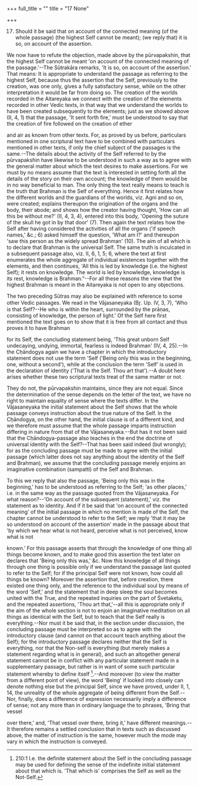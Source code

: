 +++
full_title = ""
title = "17 None"

+++


17. Should it be said that on account of the connected meaning (of the whole passage) (the highest Self cannot be meant); (we reply that) it is so, on account of the assertion.

We now have to refute the objection, made above by the pūrvapakshin, that the highest Self cannot be meant 'on account of the connected meaning of the passage.'--The Sūtrakāra remarks, 'It is so, on account of the assertion.' That means: It is appropriate to understand the passage as referring to the highest Self, because thus the assertion that the Self, previously to the creation, was one only, gives a fully satisfactory sense, while on the other interpretation it would be far from doing so. The creation of the worlds recorded in the Aitareyaka we connect with the creation of the elements recorded in other Vedic texts, in that way that we understand the worlds to have been created subsequently to the elements; just as we showed above (II, 4, 1) that the passage, 'It sent forth fire,' must be understood to say that the creation of fire followed on the creation of ether

and air as known from other texts. For, as proved by us before, particulars mentioned in one scriptural text have to be combined with particulars mentioned in other texts, if only the chief subject of the passages is the same.--The details about the activity of the Self referred to by the pūrvapakshin have likewise to be understood in such a way as to agree with the general matter about which the text desires to make assertions. For we must by no means assume that the text is interested in setting forth all the details of the story on their own account; the knowledge of them would be in no way beneficial to man. The only thing the text really means to teach is the truth that Brahman is the Self of everything. Hence it first relates how the different worlds and the guardians of the worlds, viz. Agni and so on, were created; explains thereupon the origination of the organs and the body, their abode; and shows how the creator having thought, 'How can all this be without me?' (II, 4, 3, 4), entered into this body, 'Opening the suture of the skull he got in by that door' (7). Then again the text relates how the Self after having considered the activities of all the organs ('if speech names,' &c.; 6) asked himself the question, 'What am I?' and thereupon 'saw this person as the widely spread Brahman' (10). The aim of all which is to declare that Brahman is the universal Self. The same truth is inculcated in a subsequent passage also, viz. II, 6, 1, 5; 6, where the text at first enumerates the whole aggregate of individual existences together with the elements, and then continues, 'All this is led by knowledge (i.e. the highest Self); it rests on knowledge. The world is led by knowledge, knowledge is its rest, knowledge is Brahman."--For all these reasons the view that the highest Brahman is meant in the Aitareyaka is not open to any objections.

The two preceding Sūtras may also be explained with reference to some other Vedic passages. We read in the Vājasaneyaka (Br̥. Up. IV, 3, 7), 'Who is that Self?--He who is within the heart, surrounded by the prāṇas, consisting of knowledge, the person of light.' Of the Self here first mentioned the text goes on to show that it is free from all contact and thus proves it to have Brahman

for its Self, the concluding statement being, 'This great unborn Self undecaying, undying, immortal, fearless is indeed Brahman' (IV, 4, 25).--In the Cḥāndogya again we have a chapter in which the introductory statement does not use the term 'Self ('Being only this was in the beginning, one, without a second'), while at the conclusion the term 'Self' is used in the declaration of identity ('That is the Self. Thou art that').--A doubt here arises whether these two scriptural texts treat of the same matter or not.

They do not, the pūrvapakshin maintains, since they are not equal. Since the determination of the sense depends on the letter of the text, we have no right to maintain equality of sense where the texts differ. In the Vājasaneyaka the initial statement about the Self shows that the whole passage conveys instruction about the true nature of the Self. In the Cḥāndogya, on the other hand, the initial clause is of a different kind, and we therefore must assume that the whole passage imparts instruction differing in nature from that of the Vājasaneyaka.--But has it not been said that the Cḥāndogya-passage also teaches in the end the doctrine of universal identity with the Self?--That has been said indeed (but wrongly); for as the concluding passage must be made to agree with the initial passage (which latter does not say anything about the identity of the Self and Brahman), we assume that the concluding passage merely enjoins an imaginative combination (sampatti) of the Self and Brahman.

To this we reply that also the passage, 'Being only this was in the beginning,' has to be understood as referring to the Self; 'as other places,' i.e. in the same way as the passage quoted from the Vājasaneyaka. For what reason?--'On account of the subsequent (statement),' viz. the statement as to identity. And if it be said that 'on account of the connected meaning' of the initial passage in which no mention is made of the Self, the chapter cannot be understood to refer to the Self; we reply 'that it may be so understood on account of the assertion' made in the passage about that 'by which we hear what is not heard, perceive what is not perceived, know what is not

known.' For this passage asserts that through the knowledge of one thing all things become known, and to make good this assertion the text later on declares that 'Being only this was,' &c. Now this knowledge of all things through one thing is possible only if we understand the passage last quoted to refer to the Self; for if the principal Self were not known, how could all things be known? Moreover the assertion that, before creation, there existed one thing only, and the reference to the individual soul by means of the word 'Self,' and the statement that in deep sleep the soul becomes united with the True, and the repeated inquiries on the part of Śvetaketu, and the repeated assertions, 'Thou art that,'--all this is appropriate only if the aim of the whole section is not to enjoin an imaginative meditation on all things as identical with the Self, but to teach that the Self really is everything.--Nor must it be said that, in the section under discussion, the concluding passage must be interpreted so as to agree with the introductory clause (and cannot on that account teach anything about the Self); for the introductory passage declares neither that the Self is everything, nor that the Non-self is everything (but merely makes a statement regarding what is in general), and such an altogether general statement cannot be in conflict with any particular statement made in a supplementary passage, but rather is in want of some such particular statement whereby to define itself [^fn_138].--And moreover (to view the matter from a different point of view), the word 'Being' if looked into closely can denote nothing else but the principal Self, since we have proved, under II, 1, 14, the unreality of the whole aggregate of being different from the Self.--Nor, finally, does a difference of expression necessarily imply a difference of sense; not any more than in ordinary language the to phrases, 'Bring that vessel

[^fn_138]: 210:1 I.e. the definite statement about the Self in the concluding passage may be used for defining the sense of the indefinite initial statement about that which is. 'That which is' comprises the Self as well as the Not-Self.

over there,' and, 'That vessel over there, bring it,' have different meanings.--It therefore remains a settled conclusion that in texts such as discussed above, the matter of instruction is the same, however much the mode may vary in which the instruction is conveyed.

